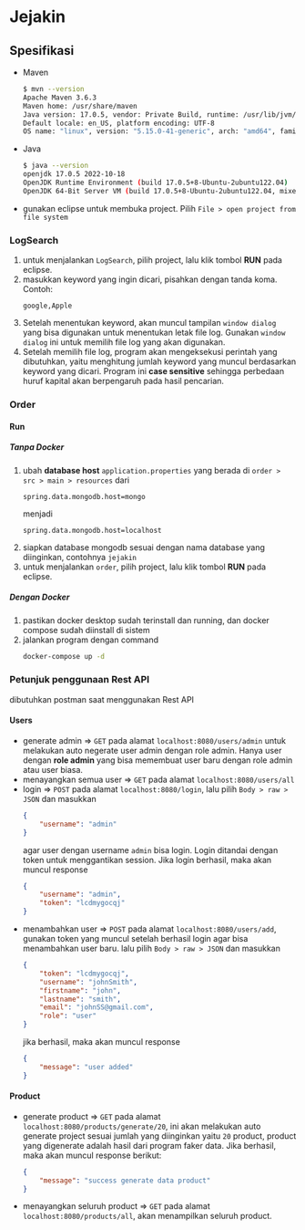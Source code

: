 # Jejakin

## Spesifikasi
- Maven
    ```sh
    $ mvn --version
    Apache Maven 3.6.3
    Maven home: /usr/share/maven
    Java version: 17.0.5, vendor: Private Build, runtime: /usr/lib/jvm/java-17-openjdk-amd64
    Default locale: en_US, platform encoding: UTF-8
    OS name: "linux", version: "5.15.0-41-generic", arch: "amd64", family: "unix"
    ```
- Java
    ```sh
    $ java --version
    openjdk 17.0.5 2022-10-18
    OpenJDK Runtime Environment (build 17.0.5+8-Ubuntu-2ubuntu122.04)
    OpenJDK 64-Bit Server VM (build 17.0.5+8-Ubuntu-2ubuntu122.04, mixed mode, sharing)
    ```
- gunakan eclipse untuk membuka project. Pilih `File > open project from file system`
### LogSearch
1. untuk menjalankan `LogSearch`, pilih project, lalu klik tombol **RUN** pada eclipse.
2. masukkan keyword yang ingin dicari, pisahkan dengan tanda koma. Contoh:
    ```
    google,Apple
    ```
3. Setelah menentukan keyword, akan muncul tampilan `window dialog` yang bisa digunakan untuk menentukan letak file log. Gunakan `window dialog` ini untuk memilih file log yang akan digunakan.
4. Setelah memilih file log, program akan mengeksekusi perintah yang dibutuhkan, yaitu menghitung jumlah keyword yang muncul berdasarkan keyword yang dicari. Program ini __case sensitive__ sehingga perbedaan huruf kapital akan berpengaruh pada hasil pencarian.

### Order
#### Run
##### Tanpa Docker
1. ubah __database host__ `application.properties` yang berada di `order > src > main > resources`
    dari
    ```
    spring.data.mongodb.host=mongo
    ```
    menjadi
    ```
    spring.data.mongodb.host=localhost
    ```
2. siapkan database mongodb sesuai dengan nama database yang diinginkan, contohnya `jejakin`
3. untuk menjalankan `order`, pilih project, lalu klik tombol **RUN** pada eclipse.
##### Dengan Docker
1. pastikan docker desktop sudah terinstall dan running, dan docker compose sudah diinstall di sistem
2. jalankan program dengan command
    ```sh
    docker-compose up -d
    ```
### Petunjuk penggunaan Rest API
dibutuhkan postman saat menggunakan Rest API
#### Users
- generate admin => `GET` pada alamat `localhost:8080/users/admin` untuk melakukan auto negerate user admin dengan role admin. Hanya user dengan **role admin** yang bisa memembuat user baru dengan role admin atau user biasa.
- menayangkan semua user => `GET` pada alamat `localhost:8080/users/all`
- login => `POST` pada alamat `localhost:8080/login`, lalu pilih `Body > raw > JSON` dan masukkan
    ```json
    {
        "username": "admin"
    }
    ```
    agar user dengan username `admin` bisa login. Login ditandai dengan token untuk menggantikan session. Jika login berhasil, maka akan muncul response
    ```json
    {
        "username": "admin",
        "token": "lcdmygocqj"
    }
    ```
- menambahkan user => `POST` pada alamat `localhost:8080/users/add`, gunakan token yang muncul setelah berhasil login agar bisa menambahkan user baru. lalu pilih `Body > raw > JSON` dan masukkan
    ```json
    {
        "token": "lcdmygocqj",
        "username": "johnSmith",
        "firstname": "john",
        "lastname": "smith",
        "email": "johnSS@gmail.com",
        "role": "user"
    }
    ```
    jika berhasil, maka akan muncul response
    ```json
    {
        "message": "user added"
    }
    ```
#### Product
- generate product => `GET` pada alamat `localhost:8080/products/generate/20`, ini akan melakukan auto generate project sesuai jumlah yang diinginkan yaitu `20` product, product yang digenerate adalah hasil dari program faker data. Jika berhasil, maka akan muncul response berikut:
    ```json
    {
        "message": "success generate data product"
    }
    ```
- menayangkan seluruh product => `GET` pada alamat `localhost:8080/products/all`, akan menampilkan seluruh product.